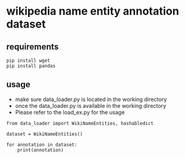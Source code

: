 # wikipedia name entity annotation dataset

## requirements
```
pip install wget
pip install pandas
```
## usage
- make sure data_loader.py is located in the working directory
- once the data_loader.py is available in the working directory
- Please refer to the load_ex.py for the usage

```
from data_loader import WikiNameEntities, hashabledict

dataset = WikiNameEntities()

for annotation in dataset:
    print(annotation)
```
